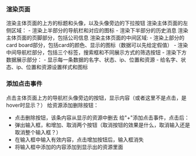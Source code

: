 ### 渲染页面
渲染主体页面的上方的标题和头像，以及头像旁边的下拉按钮
渲染主体页面的左侧区域：
    - 渲染上半部分的导航栏和对应的图标
    - 渲染下半部分的历史消息
渲染主体页面的页脚部分，包括公司信息
渲染主体页面的中间区域:
    - 渲染上部分的card board部分，包括card的颜色、显示的图标（数据可以先给定假值）
    - 渲染中间导航栏部分，包括三个标签，搜索框和不同展示方式的筛选按钮
    - 渲染下方数据展示部分：
        - 显示每一条数据的名字、状态、ip、位置和资源
        - 给名字、状态、ip、位置和资源设置样式和图标
### 添加点击事件

点击主体页面上方的导航栏头像旁边的按钮，显示内容（或者这里不是点击，是hover时显示？）
给资源添加删除按钮：
   - 点击删除按钮，该条内容从显示的资源中删去
给"+"添加点击事件，点击后：
   - 弹出输入框，和增加、取消两个按钮（取消按钮的效果是什么，取消输入还是取消整个输入框？）
   - 在输入框中输入有效内容，点击增加按钮后，输入框消失
   - 将输入框中添加的内容添加到显示出的资源里面

